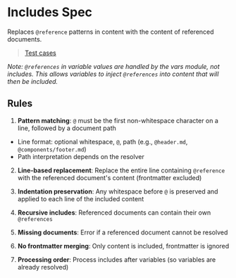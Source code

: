 # Includes Spec

Replaces `@reference` patterns in content with the content of referenced documents.

> [Test cases](include.tests.md)

*Note: `@references` in variable values are handled by the vars module, not includes. This allows variables to inject `@references` into content that will then be included.*

## Rules

1. **Pattern matching**: `@` must be the first non-whitespace character on a line, followed by a document path
- Line format: optional whitespace, `@`, path (e.g., `@header.md`, `  @components/footer.md`)
- Path interpretation depends on the resolver

2. **Line-based replacement**: Replace the entire line containing `@reference` with the referenced document's content (frontmatter excluded)

3. **Indentation preservation**: Any whitespace before `@` is preserved and applied to each line of the included content

4. **Recursive includes**: Referenced documents can contain their own `@references`

5. **Missing documents**: Error if a referenced document cannot be resolved

6. **No frontmatter merging**: Only content is included, frontmatter is ignored

7. **Processing order**: Process includes after variables (so variables are already resolved)
